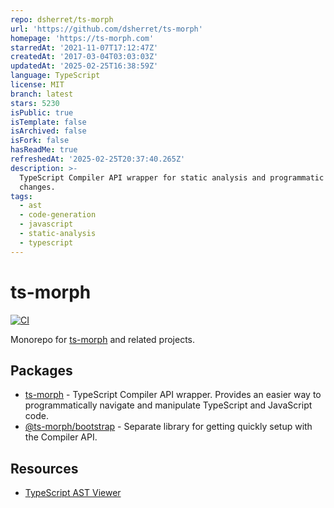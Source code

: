 ```yaml
---
repo: dsherret/ts-morph
url: 'https://github.com/dsherret/ts-morph'
homepage: 'https://ts-morph.com'
starredAt: '2021-11-07T17:12:47Z'
createdAt: '2017-03-04T03:03:03Z'
updatedAt: '2025-02-25T16:38:59Z'
language: TypeScript
license: MIT
branch: latest
stars: 5230
isPublic: true
isTemplate: false
isArchived: false
isFork: false
hasReadMe: true
refreshedAt: '2025-02-25T20:37:40.265Z'
description: >-
  TypeScript Compiler API wrapper for static analysis and programmatic code
  changes.
tags:
  - ast
  - code-generation
  - javascript
  - static-analysis
  - typescript
---
```


# ts-morph

[![CI](https://github.com/dsherret/ts-morph/workflows/CI/badge.svg)](https://github.com/dsherret/ts-morph/actions?query=workflow%3ACI)

Monorepo for [ts-morph](packages/ts-morph) and related projects.

## Packages

- [ts-morph](packages/ts-morph) - TypeScript Compiler API wrapper. Provides an easier way to programmatically navigate and manipulate TypeScript and JavaScript code.
- [@ts-morph/bootstrap](packages/bootstrap) - Separate library for getting quickly setup with the Compiler API.

## Resources

- [TypeScript AST Viewer](https://ts-ast-viewer.com)

